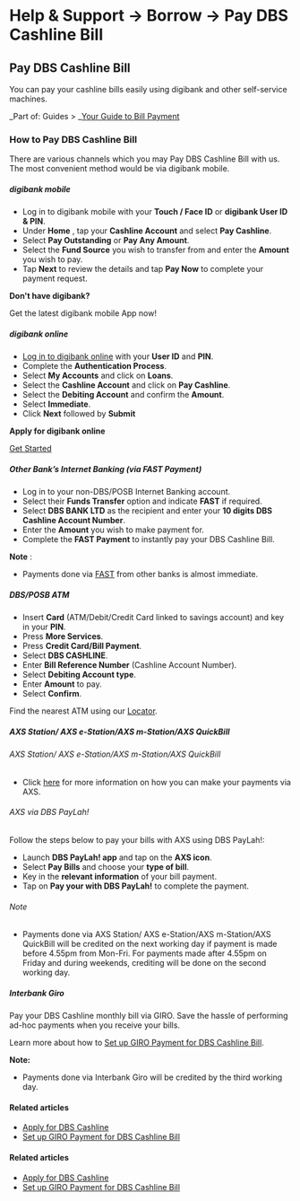 # Help & Support -> Borrow -> Pay DBS Cashline Bill

## Pay DBS Cashline Bill

You can pay your cashline bills easily using digibank and other self-service machines.

_Part of: Guides > _[Your Guide to Bill Payment](https://www.dbs.com.sg/personal/support/guide-bill-payment.html)

### How to Pay DBS Cashline Bill

There are various channels which you may Pay DBS Cashline Bill with us. The most convenient method would be via digibank mobile.

#####  digibank mobile

  * Log in to digibank mobile with your **Touch / Face ID** or **digibank User ID & PIN**.
  * Under **Home** , tap your **Cashline Account** and select **Pay Cashline**.
  * Select **Pay Outstanding** or **Pay Any Amount**.
  * Select the **Fund Source** you wish to transfer from and enter the **Amount** you wish to pay.
  * Tap **Next** to review the details and tap **Pay Now** to complete your payment request. 

  


**Don't have digibank?**  


Get the latest digibank mobile App now!

[](http://itunes.apple.com/us/app/dbs-mobile-banking/id1068403826?mt=8) [](https://play.google.com/store/apps/details?id=com.dbs.sg.dbsmbanking) [](https://appgallery.huawei.com/#/app/C101888471)

#####  digibank online

  * [Log in to digibank online](https://internet-banking.dbs.com.sg/) with your **User ID** and **PIN**.
  * Complete the **Authentication Process**.
  * Select **My Accounts** and click on **Loans**.
  * Select the **Cashline Account** and click on **Pay Cashline**. 
  * Select the **Debiting Account** and confirm the **Amount**.
  * Select **Immediate**.
  * Click **Next** followed by **Submit**



**Apply for digibank online**

[Get Started](https://www.dbs.com.sg/personal/ibanking/ibapl/ib-apply.html)

#####  Other Bank’s Internet Banking (via FAST Payment)

  * Log in to your non-DBS/POSB Internet Banking account.
  * Select their **Funds Transfer** option and indicate **FAST** if required.
  * Select **DBS BANK LTD** as the recipient and enter your **10 digits DBS Cashline Account Number**.
  * Enter the **Amount** you wish to make payment for.
  * Complete the **FAST Payment** to instantly pay your DBS Cashline Bill.

**Note** : 

  * Payments done via [FAST](https://www.dbs.com.sg/iwov-resources/pdf/bank/pay-with-ease/local-payments/fast_participating_banks_dbs.pdf) from other banks is almost immediate.

  


#####  DBS/POSB ATM

  * Insert **Card** (ATM/Debit/Credit Card linked to savings account) and key in your **PIN**. 
  * Press **More Services**.
  * Press **Credit Card/Bill Payment**. 
  * Select **DBS CASHLINE**. 
  * Enter **Bill Reference Number** (Cashline Account Number). 
  * Select **Debiting Account type**.
  * Enter **Amount** to pay.
  * Select **Confirm**. 

  
Find the nearest ATM using our [Locator](https://www.dbs.com.sg/index/locator.page). 

#####  AXS Station/ AXS e-Station/AXS m-Station/AXS QuickBill

###### AXS Station/ AXS e-Station/AXS m-Station/AXS QuickBill

  * Click [here](https://www.dbs.com.sg/personal/common-disclaimer.page?url=https://www.axs.com.sg/consumer.php&3rdparty=%27AXS%27) for more information on how you can make your payments via AXS.



###### AXS via DBS PayLah!

Follow the steps below to pay your bills with AXS using DBS PayLah!: 

  * Launch **DBS PayLah! app** and tap on the **AXS icon**.
  * Select **Pay Bills** and choose your **type of bill**.
  * Key in the **relevant information** of your bill payment.
  * Tap on **Pay your with DBS PayLah!** to complete the payment.

  


###### Note

  * Payments done via AXS Station/ AXS e-Station/AXS m-Station/AXS QuickBill will be credited on the next working day if payment is made before 4.55pm from Mon-Fri. For payments made after 4.55pm on Friday and during weekends, crediting will be done on the second working day.



#####  Interbank Giro

Pay your DBS Cashline monthly bill via GIRO. Save the hassle of performing ad-hoc payments when you receive your bills.

Learn more about how to [Set up GIRO Payment for DBS Cashline Bill](https://www.dbs.com.sg/personal/support/loans-cashline-giro-application.html).

**Note:**

  * Payments done via Interbank Giro will be credited by the third working day.

  


#### Related articles

  * [Apply for DBS Cashline](https://www.dbs.com.sg/personal/support/loans-application-new-cashline.html)
  * [Set up GIRO Payment for DBS Cashline Bill](https://www.dbs.com.sg/personal/support/loans-cashline-giro-application.html)



#### Related articles

  * [Apply for DBS Cashline](https://www.dbs.com.sg/personal/support/loans-application-new-cashline.html)
  * [Set up GIRO Payment for DBS Cashline Bill](https://www.dbs.com.sg/personal/support/loans-cashline-giro-application.html)


